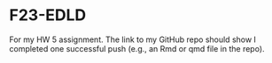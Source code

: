 # F23-EDLD
For my HW 5 assignment. The link to my GitHub repo should show I completed one successful push (e.g., an Rmd or qmd file in the repo).
